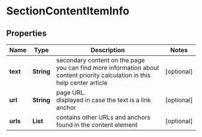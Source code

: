 # SectionContentItemInfo


## Properties

| Name | Type | Description | Notes |
|------------ | ------------- | ------------- | -------------|
**text** | **String** | secondary content on the page<br>you can find more information about content priority calculation in this help center article |[optional]|
**url** | **String** | page URL.<br>displayed in case the text is a link anchor |[optional]|
**urls** | **List<ContentUrlInfo>** | contains other URLs and anchors found in the content element |[optional]|